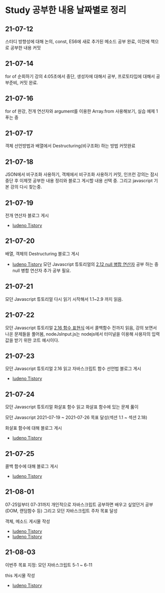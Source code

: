 # Study 공부한 내용 날짜별로 정리

## 21-07-12
스터디 방향성에 대해 논의, const, ES6에 새로 추가된 메소드 공부 완료, 이전에 책으로 공부한 내용 커밋

## 21-07-14
for of 순회하기 강의 4:05초에서 중단, 생성자에 대해서 공부, 프로토타입에 대해서 공부준비, 커밋 완료.

## 21-07-16
for of 완강, 전개 연산자와 argument를 이용한 Array.from 사용해보기, 실습 예제 1 푸는 중

## 21-07-17
객체 선언방법과 배열에서 Destructuring(비구조화) 하는 방법 커맛완료

## 21-07-18
JSON에서 비구조화 사용하기, 객체에서 비구조화 사용하기 커밋,
인프런 강의는 잠시 중단 후 이제껏 공부한 내용 정리와 블로그 게시할 내용 선택 중. 그리고 javascript 기본 강의 다시 찾는중.

## 21-07-19
전개 연산자 블로그 게시 
- [ludeno Tistory](https://ludeno-studying.tistory.com/70)

## 21-07-20
배열, 객체의 Destructuring 블로그 게시
- [ludeno Tistory](https://ludeno-studying.tistory.com/71)
모던 Javascript 튜토리얼의 [2.12 null 병합 연산자](https://ko.javascript.info/nullish-coalescing-operator) 공부 하는 중
null 병합 연산자 추가 공부 필요.

## 21-07-21
모던 Javascript 튜토리얼 다시 읽기 시작해서 1.1~2.9 까지 읽음.

## 21-07-22
모던 Javascript 튜토리얼 [2.16 함수 표현식](https://ko.javascript.info/function-expressions)
에서 콜백함수 전까지 읽음, 강의 보면서 나온 문제들을 풀어봄, nodeJsInput.js는 nodejs에서 터미널을 이용해 사용자의 입력값을 받기 위한 코트 예시이다.

## 21-07-23
모던 Javascript 튜토리얼 2.16 읽고 자바스크립트 함수 선언법 블로그 게시
- [ludeno Tistory](https://ludeno-studying.tistory.com/72)

## 21-07-24
모던 Javascript 튜토리얼 화살표 함수 읽고 화살표 함수에 있는 문제 풇이

모던 Javascript 2021-07-19 ~ 2021-07-26 목표 달성(섹션 1.1 ~ 섹션 2.18)

화살표 함수에 대해 블로그 게시
- [ludeno Tistory](https://ludeno-studying.tistory.com/73)

## 21-07-25
콜백 함수에 대해 블로그 게시
- [ludeno Tistory](https://ludeno-studying.tistory.com/74)

## 21-08-01
07-25일부터 07-31까지 개인적으로 자바스크립트 공부하면 배우고 싶었던거 공부(DOM, 랜덤함수 등)
그리고 모던 자바스크립트 주차 목표 달성

객체, 메소드 게시물 작성
- [ludeno Tistory](https://ludeno-studying.tistory.com/79)
- [ludeno Tistory](https://ludeno-studying.tistory.com/80)

## 21-08-03
이번주 목표 지정: 모던 자바스크립트 5-1 ~ 6-11

this 게시물 작성
- [ludeno Tistory](https://ludeno-studying.tistory.com/81)



